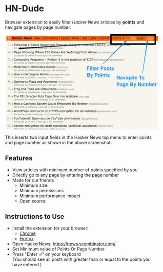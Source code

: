 # HN-Dude

Browser extension to easily filter *Hacker News* articles by **points** and navigate pages by page number.

[![Screenshot of hackerNews with HN-Buddy](assets/hndude-scr-1-annotated.png?raw=true "HN-Dude Screenshot")](https://chrome.google.com/webstore/detail/hn-dude/nclnbjejcfilldajkophjpboocnijcdl)

This inserts two input fields in the Hacker News top menu to enter points and page number as shown in the above screenshot.

## Features

- View articles with minimum number of points specified by you
- Directly go to any page by entering the page number
- Made for our friends
    - Minimum size
    - Minimum permissions
    - Minimum performance impact
    - Open source

## Instructions to Use

- Install the extension for your browser:
  - [Chrome](https://chrome.google.com/webstore/detail/hn-dude/nclnbjejcfilldajkophjpboocnijcdl)
  - [Firefox](https://addons.mozilla.org/en-US/firefox/addon/hn-dude/)
- Open HackerNews: https://news.ycombinator.com/
- Set Minimum value of Points Or Page Number
- Press "Enter ↲" on your keyboard <br>
  (You should see all posts with greater than or equal to the points you have entered.)


